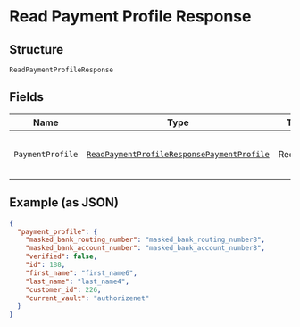 
# Read Payment Profile Response

## Structure

`ReadPaymentProfileResponse`

## Fields

| Name | Type | Tags | Description |
|  --- | --- | --- | --- |
| `PaymentProfile` | [`ReadPaymentProfileResponsePaymentProfile`](../../doc/models/containers/read-payment-profile-response-payment-profile.md) | Required | This is a container for one-of cases. |

## Example (as JSON)

```json
{
  "payment_profile": {
    "masked_bank_routing_number": "masked_bank_routing_number8",
    "masked_bank_account_number": "masked_bank_account_number8",
    "verified": false,
    "id": 188,
    "first_name": "first_name6",
    "last_name": "last_name4",
    "customer_id": 226,
    "current_vault": "authorizenet"
  }
}
```

